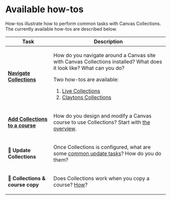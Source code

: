 # Available how-tos


How-tos illustrate how to perform common tasks with Canvas Collections. The currently available how-tos are described below.

| Task | Description |
| --- | --- |
| [**Navigate Collections**](./navigating/overview.md) | <p>How do you navigate around a Canvas site with Canvas Collections installed? What does it look like? What can you do? </p> <p>Two how-tos are available:</p> <ol> <li> [Live Collections](./navigating/navigating-live-collections.md) </li> <li> [Claytons Collections](navigating/navigating-claytons-collections.md) </li> </ol> |
| [**Add Collections to a course**](./new/overview.md) | <p>How do you design and modify a Canvas course to use Collections? Start with [the overview](./new/overview.md).</p> |
| 🚧 **Update Collections** | <p>Once Collections is configured, what are some [common update tasks](./changes/overview.md)? How do you do them?</p> |
| 🚧 **Collections & course copy** | <p>Does Collections work when you copy a course? [How](./course-copy/process.md)? </p> |




